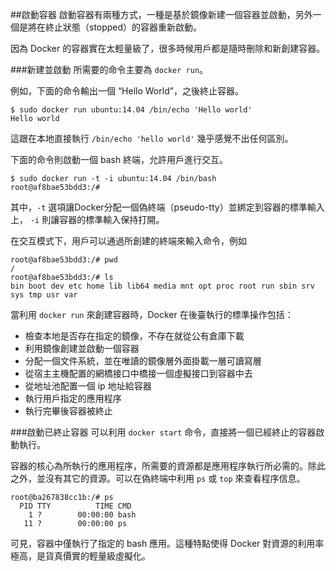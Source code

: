 ##啟動容器
啟動容器有兩種方式，一種是基於鏡像新建一個容器並啟動，另外一個是將在終止狀態（stopped）的容器重新啟動。

因為 Docker 的容器實在太輕量級了，很多時候用戶都是隨時刪除和新創建容器。

###新建並啟動
所需要的命令主要為 `docker run`。

例如，下面的命令輸出一個 “Hello World”，之後終止容器。
```
$ sudo docker run ubuntu:14.04 /bin/echo 'Hello world'
Hello world
```
這跟在本地直接執行 `/bin/echo 'hello world'` 幾乎感覺不出任何區別。

下面的命令則啟動一個 bash 終端，允許用戶進行交互。
```
$ sudo docker run -t -i ubuntu:14.04 /bin/bash
root@af8bae53bdd3:/#
```
其中，`-t` 選項讓Docker分配一個偽終端（pseudo-tty）並綁定到容器的標準輸入上， `-i` 則讓容器的標準輸入保持打開。

在交互模式下，用戶可以通過所創建的終端來輸入命令，例如
```
root@af8bae53bdd3:/# pwd
/
root@af8bae53bdd3:/# ls
bin boot dev etc home lib lib64 media mnt opt proc root run sbin srv sys tmp usr var
```

當利用 `docker run` 來創建容器時，Docker 在後臺執行的標準操作包括：

* 檢查本地是否存在指定的鏡像，不存在就從公有倉庫下載
* 利用鏡像創建並啟動一個容器
* 分配一個文件系統，並在唯讀的鏡像層外面掛載一層可讀寫層
* 從宿主主機配置的網橋接口中橋接一個虛擬接口到容器中去
* 從地址池配置一個 ip 地址給容器
* 執行用戶指定的應用程序
* 執行完畢後容器被終止

###啟動已終止容器
可以利用 `docker start` 命令，直接將一個已經終止的容器啟動執行。

容器的核心為所執行的應用程序，所需要的資源都是應用程序執行所必需的。除此之外，並沒有其它的資源。可以在偽終端中利用 `ps` 或 `top` 來查看程序信息。
```
root@ba267838cc1b:/# ps
  PID TTY          TIME CMD
    1 ?        00:00:00 bash
   11 ?        00:00:00 ps
```
可見，容器中僅執行了指定的 bash 應用。這種特點使得 Docker 對資源的利用率極高，是貨真價實的輕量級虛擬化。
